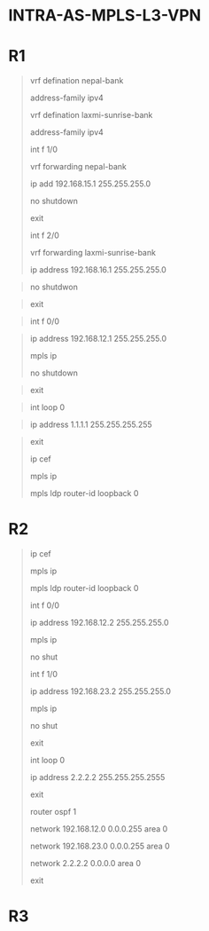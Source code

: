 # INTRA-AS-MPLS-L3-VPN
# R1
> vrf defination nepal-bank
> 
> address-family ipv4
>
> vrf defination laxmi-sunrise-bank
> 
> address-family ipv4
>
> int f 1/0
> 
> vrf forwarding nepal-bank
> 
> ip add 192.168.15.1 255.255.255.0
> 
> no shutdown
> 
> exit
>
> int f 2/0
> 
> vrf forwarding laxmi-sunrise-bank
> 
> ip address 192.168.16.1 255.255.255.0

> no shutdwon

> exit

>

> int f 0/0

> ip address 192.168.12.1 255.255.255.0
> 
> mpls ip
> 
> no shutdown

> exit

>

> int loop 0

> ip address 1.1.1.1 255.255.255.255

> exit
>
> ip cef
> 
> mpls ip
>
> mpls ldp router-id loopback 0
>


# R2
>
>ip cef
>
>mpls ip
>
>mpls ldp router-id loopback 0
>
>
>int f 0/0
>
>ip address 192.168.12.2 255.255.255.0
>
>mpls ip
>
>no shut
>
>int f 1/0
>
>ip address 192.168.23.2 255.255.255.0
>
>mpls ip
>
>no shut
>
>exit
>
>int loop 0
>
>ip address 2.2.2.2 255.255.255.2555
>
>exit
>
>router ospf 1
>
>network 192.168.12.0 0.0.0.255 area 0
>
>network 192.168.23.0 0.0.0.255 area 0
>
>network 2.2.2.2 0.0.0.0 area 0
>
>exit

# R3



